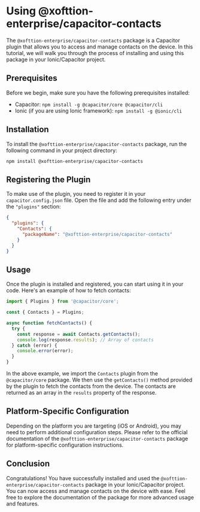 # Using @xofttion-enterprise/capacitor-contacts

The `@xofttion-enterprise/capacitor-contacts` package is a Capacitor plugin that allows you to access and manage contacts on the device. In this tutorial, we will walk you through the process of installing and using this package in your Ionic/Capacitor project.

## Prerequisites

Before we begin, make sure you have the following prerequisites installed:

- Capacitor: `npm install -g @capacitor/core @capacitor/cli`
- Ionic (if you are using Ionic framework): `npm install -g @ionic/cli`

## Installation

To install the `@xofttion-enterprise/capacitor-contacts` package, run the following command in your project directory:

```
npm install @xofttion-enterprise/capacitor-contacts
```

## Registering the Plugin

To make use of the plugin, you need to register it in your `capacitor.config.json` file. Open the file and add the following entry under the `"plugins"` section:

```json
{
  "plugins": {
    "Contacts": {
      "packageName": "@xofttion-enterprise/capacitor-contacts"
    }
  }
}
```

## Usage

Once the plugin is installed and registered, you can start using it in your code. Here's an example of how to fetch contacts:

```typescript
import { Plugins } from '@capacitor/core';

const { Contacts } = Plugins;

async function fetchContacts() {
  try {
    const response = await Contacts.getContacts();
    console.log(response.results); // Array of contacts
  } catch (error) {
    console.error(error);
  }
}
```

In the above example, we import the `Contacts` plugin from the `@capacitor/core` package. We then use the `getContacts()` method provided by the plugin to fetch the contacts from the device. The contacts are returned as an array in the `results` property of the response.

## Platform-Specific Configuration

Depending on the platform you are targeting (iOS or Android), you may need to perform additional configuration steps. Please refer to the official documentation of the `@xofttion-enterprise/capacitor-contacts` package for platform-specific configuration instructions.

## Conclusion

Congratulations! You have successfully installed and used the `@xofttion-enterprise/capacitor-contacts` package in your Ionic/Capacitor project. You can now access and manage contacts on the device with ease. Feel free to explore the documentation of the package for more advanced usage and features.